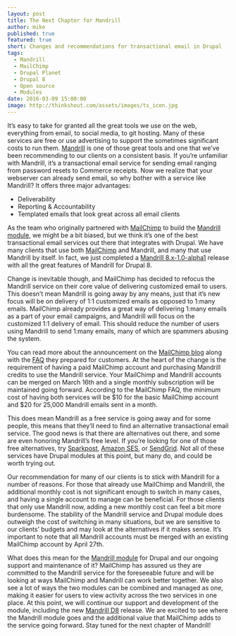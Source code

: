 ```yaml
---
layout: post
title: The Next Chapter for Mandrill
author: mike
published: true
featured: true
short: Changes and recommendations for transactional email in Drupal
tags:
  - Mandrill
  - MailChimp
  - Drupal Planet
  - Drupal 8
  - Open source
  - Modules
date: 2016-03-09 15:00:00
image: http://thinkshout.com/assets/images/ts_icon.jpg
---
```


It’s easy to take for granted all the great tools we use on the web, everything from email, to social media, to git hosting. Many of these services are free or use advertising to support the sometimes significant costs to run them. [Mandrill](https://www.mandrill.com/) is one of those great tools and one that we’ve been recommending to our clients on a consistent basis. If you’re unfamiliar with Mandrill, it’s a transactional email service for sending email ranging from password resets to Commerce receipts. Now we realize that your webserver can already send email, so why bother with a service like Mandrill? It offers three major advantages: 

  * Deliverability
  * Reporting & Accountability
  * Templated emails that look great across all email clients 

As the team who originally partnered with [MailChimp](http://mailchimp.com/) to build the [Mandrill module](https://www.drupal.org/project/mandrill), we might be a bit biased, but we think it’s one of the best transactional email services out there that integrates with Drupal. We have many clients that use both [MailChimp](https://www.drupal.org/project/mailchimp) and Mandrill, and many that use Mandrill by itself. In fact, we just completed a [Mandrill 8.x-1.0-alpha1](https://www.drupal.org/node/2683599) release with all the great features of Mandrill for Drupal 8. 

Change is inevitable though, and MailChimp has decided to refocus the Mandrill service on their core value of delivering customized email to users. This doesn’t mean Mandrill is going away by any means, just that it’s new focus will be on delivery of 1:1 customized emails as opposed to 1:many emails. MailChimp already provides a great way of delivering 1:many emails as a part of your email campaigns, and Mandrill will focus on the customized 1:1 delivery of email. This should reduce the number of users using Mandrill to send 1:many emails, many of which are spammers abusing the system. 

You can read more about the announcement on the [MailChimp blog](http://blog.mandrill.com/important-changes-to-mandrill.html) along with the [FAQ](https://mandrill.zendesk.com/hc/en-us/articles/217467117-Mandrill-MailChimp-Transition-FAQs) they prepared for customers. At the heart of the change is the requirement of having a paid MailChimp account and purchasing Mandrill credits to use the Mandrill service. Your MailChimp and Mandrill accounts can be merged on March 16th and a single monthly subscription will be maintained going forward. According to the MailChimp FAQ, the minimum cost of having both services will be $10 for the basic MailChimp account and $20 for 25,000 Mandrill emails sent in a month. 

This does mean Mandrill as a free service is going away and for some people, this means that they’ll need to find an alternative transactional email service. The good news is that there are alternatives out there, and some are even honoring Mandrill’s free level. If you’re looking for one of those free alternatives, try [Sparkpost](https://www.sparkpost.com/), [Amazon SES](http://aws.amazon.com/ses/details/), or [SendGrid](https://sendgrid.com/). Not all of these services have Drupal modules at this point, but many do, and could be worth trying out. 

Our recommendation for many of our clients is to stick with Mandrill for a number of reasons. For those that already use MailChimp and Mandrill, the additional monthly cost is not significant enough to switch in many cases, and having a single account to manage can be beneficial. For those clients that only use Mandrill now, adding a new monthly cost can feel a bit more burdensome. The stability of the Mandrill service and Drupal module does outweigh the cost of switching in many situations, but we are sensitive to our clients’ budgets and may look at the alternatives if it makes sense. It’s important to note that all Mandrill accounts must be merged with an existing MailChimp account by April 27th. 

What does this mean for the [Mandrill module](https://www.drupal.org/project/mandrill) for Drupal and our ongoing support and maintenance of it? MailChimp has assured us they are committed to the Mandrill service for the foreseeable future and will be looking at ways MailChimp and Mandrill can work better together. We also see a lot of ways the two modules can be combined and managed as one, making it easier for users to view activity across the two services in one place. At this point, we will continue our support and development of the module, including the new [Mandrill D8](https://www.drupal.org/node/2683599) release. We are excited to see where the Mandrill module goes and the additional value that MailChimp adds to the service going forward. Stay tuned for the next chapter of Mandrill! 
